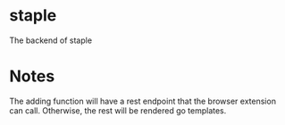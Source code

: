 # staple
The backend of staple

# Notes
The adding function will have a rest endpoint that the browser extension can call.
Otherwise, the rest will be rendered go templates.